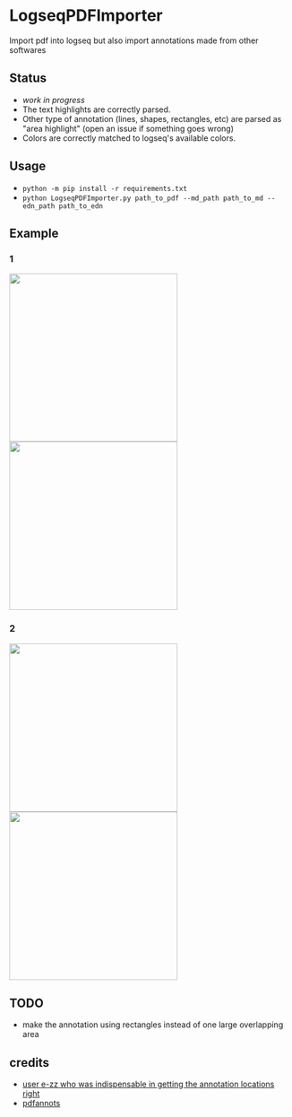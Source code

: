 # LogseqPDFImporter
Import pdf into logseq but also import annotations made from other softwares

## Status
* *work in progress*
* The text highlights are correctly parsed.
* Other type of annotation (lines, shapes, rectangles, etc) are parsed as "area highlight" (open an issue if something goes wrong)
* Colors are correctly matched to logseq's available colors.

## Usage
* `python -m pip install -r requirements.txt`
* `python LogseqPDFImporter.py path_to_pdf --md_path path_to_md --edn_path path_to_edn`

## Example
### 1
<img src="https://github.com/thiswillbeyourgithub/pdfannotations_to_logseq/blob/main/docs/normal_1.png" width=300/> <img src="https://github.com/thiswillbeyourgithub/pdfannotations_to_logseq/blob/main/docs/logseq_1.png" width=300/>

### 2
<img src="https://github.com/thiswillbeyourgithub/pdfannotations_to_logseq/blob/main/docs/normal_2.png" width=300/> <img src="https://github.com/thiswillbeyourgithub/pdfannotations_to_logseq/blob/main/docs/logseq_2.png" width=300/>

## TODO
* make the annotation using rectangles instead of one large overlapping area



## credits
* [user e-zz who was indispensable in getting the annotation locations right](https://github.com/e-zz/logseq-pdf-extract/discussions/3#discussioncomment-7902471)
* [pdfannots](https://github.com/0xabu/pdfannots/)
